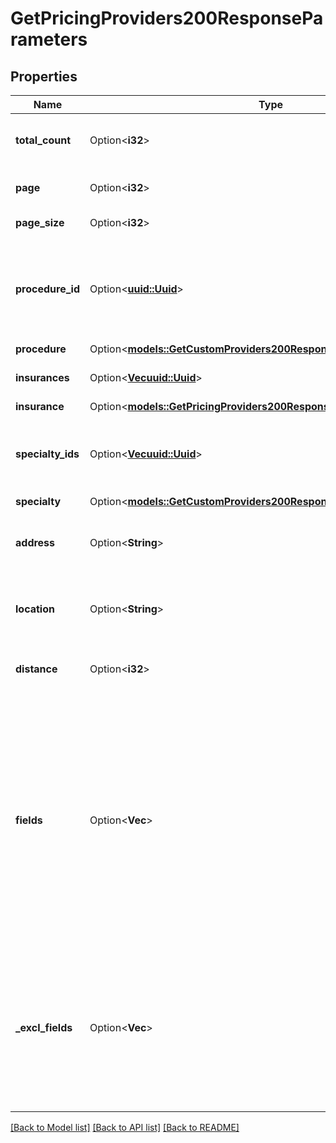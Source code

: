 # GetPricingProviders200ResponseParameters

## Properties

Name | Type | Description | Notes
------------ | ------------- | ------------- | -------------
**total_count** | Option<**i32**> | The total number of results matched, across all pages. | [optional]
**page** | Option<**i32**> | The page of the results which was returned. | [optional]
**page_size** | Option<**i32**> | How many results are in each page. | [optional]
**procedure_id** | Option<[**uuid::Uuid**](uuid::Uuid.md)> | The UUID of the procedure that results were filtered to.  Only populated when the `procedure_id` search parameter was used. | [optional]
**procedure** | Option<[**models::GetCustomProviders200ResponseParametersProcedure**](getCustomProviders_200_response_parameters_procedure.md)> |  | [optional]
**insurances** | Option<[**Vec<uuid::Uuid>**](uuid::Uuid.md)> | List of insurance UUIDs for this provider. | [optional]
**insurance** | Option<[**models::GetPricingProviders200ResponseParametersInsurance**](getPricingProviders_200_response_parameters_insurance.md)> |  | [optional]
**specialty_ids** | Option<[**Vec<uuid::Uuid>**](uuid::Uuid.md)> | A comma separated list of specialty UUIDs. Filter to providers with any of the given specialties. | [optional]
**specialty** | Option<[**models::GetCustomProviders200ResponseParametersSpecialty**](getCustomProviders_200_response_parameters_specialty.md)> |  | [optional]
**address** | Option<**String**> | String input of an address that will be interpreted and geocoded in real time. | [optional]
**location** | Option<**String**> | Latitude/longitude pair of coordinates in lieu of a string address. | [optional]
**distance** | Option<**i32**> | The proximity radius of providers returned. | [optional]
**fields** | Option<**Vec<String>**> | List of fields within the provider object to return. Can be used to greatly reduce the size of the response by requesting only data you intend to use.  Note that all price information is nested under the `matched_location` field. You almost certainly want to return this field.  Cannot be used in tandem with `_excl_fields` | [optional]
**_excl_fields** | Option<**Vec<String>**> | List of fields within the provider object to exclude from the response. Can be used to greatly reduce the size of the response by requesting only data you intend to use.  Cannot be used in tandem with `fields` | [optional]

[[Back to Model list]](../README.md#documentation-for-models) [[Back to API list]](../README.md#documentation-for-api-endpoints) [[Back to README]](../README.md)


